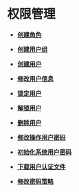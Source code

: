 # 权限管理<a name="mrs_01_0573"></a>

-   **[创建角色](创建角色-58.md)**  

-   **[创建用户组](创建用户组-59.md)**  

-   **[创建用户](创建用户-60.md)**  

-   **[修改用户信息](修改用户信息-61.md)**  

-   **[锁定用户](锁定用户-62.md)**  

-   **[解锁用户](解锁用户-63.md)**  

-   **[删除用户](删除用户-64.md)**  

-   **[修改操作用户密码](修改操作用户密码-65.md)**  

-   **[初始化系统用户密码](初始化系统用户密码-66.md)**  

-   **[下载用户认证文件](下载用户认证文件-67.md)**  

-   **[修改密码策略](修改密码策略-68.md)**  


